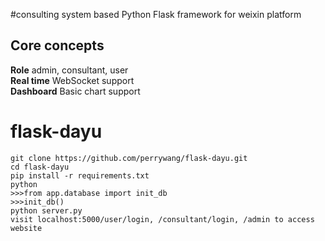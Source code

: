 #consulting system based Python Flask framework for weixin platform

## Core concepts
**Role** admin, consultant, user  
**Real time** WebSocket support  
**Dashboard** Basic chart support

# flask-dayu
    git clone https://github.com/perrywang/flask-dayu.git
    cd flask-dayu
    pip install -r requirements.txt
    python
    >>>from app.database import init_db
    >>>init_db()
    python server.py
    visit localhost:5000/user/login, /consultant/login, /admin to access website
